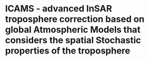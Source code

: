 # ICAMS - advanced InSAR troposphere correction based on global Atmospheric Models that considers the spatial Stochastic properties of the troposphere
